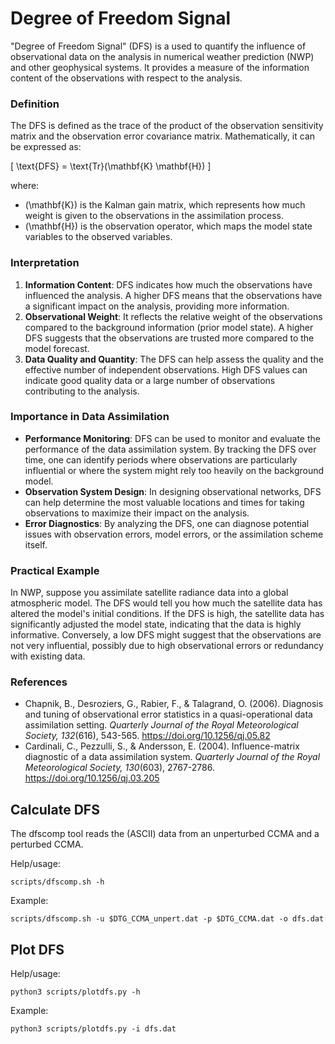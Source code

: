 
# Degree of Freedom Signal

"Degree of Freedom Signal" (DFS) is a used to quantify the influence of observational data on the analysis in numerical weather prediction (NWP) and other geophysical systems. It provides a measure of the information content of the observations with respect to the analysis.

### Definition
The DFS is defined as the trace of the product of the observation sensitivity matrix and the observation error covariance matrix. Mathematically, it can be expressed as:

\[ \text{DFS} = \text{Tr}(\mathbf{K} \mathbf{H}) \]

where:
- \(\mathbf{K}\) is the Kalman gain matrix, which represents how much weight is given to the observations in the assimilation process.
- \(\mathbf{H}\) is the observation operator, which maps the model state variables to the observed variables.

### Interpretation
1. **Information Content**: DFS indicates how much the observations have influenced the analysis. A higher DFS means that the observations have a significant impact on the analysis, providing more information.
2. **Observational Weight**: It reflects the relative weight of the observations compared to the background information (prior model state). A higher DFS suggests that the observations are trusted more compared to the model forecast.
3. **Data Quality and Quantity**: The DFS can help assess the quality and the effective number of independent observations. High DFS values can indicate good quality data or a large number of observations contributing to the analysis.

### Importance in Data Assimilation
- **Performance Monitoring**: DFS can be used to monitor and evaluate the performance of the data assimilation system. By tracking the DFS over time, one can identify periods where observations are particularly influential or where the system might rely too heavily on the background model.
- **Observation System Design**: In designing observational networks, DFS can help determine the most valuable locations and times for taking observations to maximize their impact on the analysis.
- **Error Diagnostics**: By analyzing the DFS, one can diagnose potential issues with observation errors, model errors, or the assimilation scheme itself.

### Practical Example
In NWP, suppose you assimilate satellite radiance data into a global atmospheric model. The DFS would tell you how much the satellite data has altered the model's initial conditions. If the DFS is high, the satellite data has significantly adjusted the model state, indicating that the data is highly informative. Conversely, a low DFS might suggest that the observations are not very influential, possibly due to high observational errors or redundancy with existing data.

### References
 - Chapnik, B., Desroziers, G., Rabier, F., & Talagrand, O. (2006). Diagnosis and tuning of observational error statistics in a quasi-operational data assimilation setting. *Quarterly Journal of the Royal Meteorological Society, 132*(616), 543-565. https://doi.org/10.1256/qj.05.82
 - Cardinali, C., Pezzulli, S., & Andersson, E. (2004). Influence-matrix diagnostic of a data assimilation system. *Quarterly Journal of the Royal Meteorological Society, 130*(603), 2767-2786. https://doi.org/10.1256/qj.03.205


## Calculate DFS

The dfscomp tool reads the (ASCII) data from an unperturbed CCMA and a perturbed CCMA.

Help/usage:
```
scripts/dfscomp.sh -h
```

Example:
```
scripts/dfscomp.sh -u $DTG_CCMA_unpert.dat -p $DTG_CCMA.dat -o dfs.dat
```

## Plot DFS
Help/usage:
```
python3 scripts/plotdfs.py -h
```

Example:
```
python3 scripts/plotdfs.py -i dfs.dat
```


